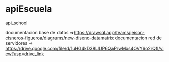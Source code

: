 # apiEscuela
api_school

documentacion base de datos =>https://drawsql.app/teams/jeison-cisneros-figueroa/diagrams/new-diseno-datamatrix
documentacion red de servidores => https://drive.google.com/file/d/1uHG4kD38lJUP6QaPrwMxs4OVY6o2rQfI/view?usp=drive_link
